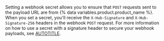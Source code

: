 Setting a webhook secret allows you to ensure that `POST` requests sent to the payload URL are from {% data variables.product.product_name %}. When you set a secret, you'll receive the `X-Hub-Signature` and `X-Hub-Signature-256` headers in the webhook `POST` request. For more information on how to use a secret with a signature header to secure your webhook payloads, see [AUTOTITLE](/webhooks-and-events/webhooks/securing-your-webhooks).
